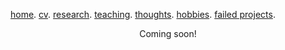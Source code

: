 [home](/). [cv](./assets/files/coming_soon.md). [research](/research.md). [teaching](/teaching.md). [thoughts](/thought.md). [hobbies](/hobby.md). [failed projects](/failed.md).

<center>Coming soon!</center>

